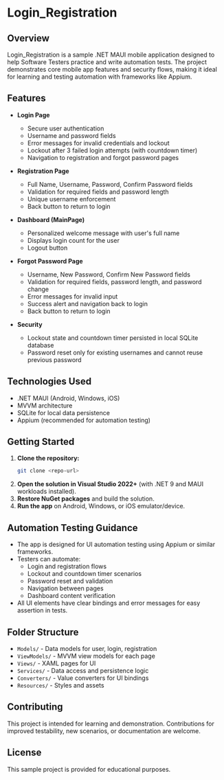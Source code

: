 # Login_Registration

## Overview

Login_Registration is a sample .NET MAUI mobile application designed to help Software Testers practice and write automation tests. The project demonstrates core mobile app features and security flows, making it ideal for learning and testing automation with frameworks like Appium.

## Features

- **Login Page**
  - Secure user authentication
  - Username and password fields
  - Error messages for invalid credentials and lockout
  - Lockout after 3 failed login attempts (with countdown timer)
  - Navigation to registration and forgot password pages

- **Registration Page**
  - Full Name, Username, Password, Confirm Password fields
  - Validation for required fields and password length
  - Unique username enforcement
  - Back button to return to login

- **Dashboard (MainPage)**
  - Personalized welcome message with user's full name
  - Displays login count for the user
  - Logout button

- **Forgot Password Page**
  - Username, New Password, Confirm New Password fields
  - Validation for required fields, password length, and password change
  - Error messages for invalid input
  - Success alert and navigation back to login
  - Back button to return to login

- **Security**
  - Lockout state and countdown timer persisted in local SQLite database
  - Password reset only for existing usernames and cannot reuse previous password

## Technologies Used

- .NET MAUI (Android, Windows, iOS)
- MVVM architecture
- SQLite for local data persistence
- Appium (recommended for automation testing)

## Getting Started

1. **Clone the repository:**
   ```sh
   git clone <repo-url>
   ```
2. **Open the solution in Visual Studio 2022+** (with .NET 9 and MAUI workloads installed).
3. **Restore NuGet packages** and build the solution.
4. **Run the app** on Android, Windows, or iOS emulator/device.

## Automation Testing Guidance

- The app is designed for UI automation testing using Appium or similar frameworks.
- Testers can automate:
  - Login and registration flows
  - Lockout and countdown timer scenarios
  - Password reset and validation
  - Navigation between pages
  - Dashboard content verification
- All UI elements have clear bindings and error messages for easy assertion in tests.

## Folder Structure

- `Models/` - Data models for user, login, registration
- `ViewModels/` - MVVM view models for each page
- `Views/` - XAML pages for UI
- `Services/` - Data access and persistence logic
- `Converters/` - Value converters for UI bindings
- `Resources/` - Styles and assets

## Contributing

This project is intended for learning and demonstration. Contributions for improved testability, new scenarios, or documentation are welcome.

## License

This sample project is provided for educational purposes.